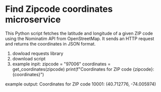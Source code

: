 # Find Zipcode coordinates microservice

This Python script fetches the latitude and longitude of a given ZIP code using the Nominatim API from OpenStreetMap. It sends an HTTP request and returns the coordinates in JSON format.
1. dowload requests library
2. download script
3. example inpit: zipcode = "97006"
coordinates = get_coordinates(zipcode)
print(f"Coordinates for ZIP code {zipcode}: {coordinates}")

example output: Coordinates for ZIP code 10001: (40.712776, -74.005974)
